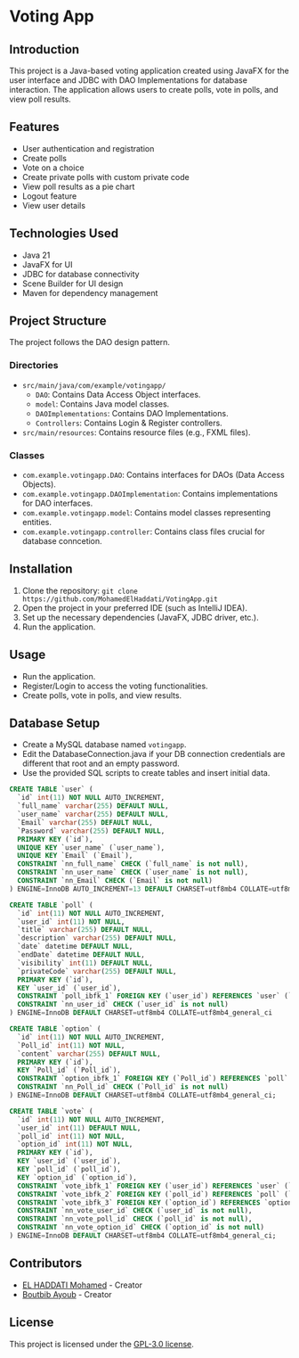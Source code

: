 # Voting App

## Introduction
This project is a Java-based voting application created using JavaFX for the user interface and JDBC with DAO Implementations for database interaction. The application allows users to create polls, vote in polls, and view poll results.

## Features
- User authentication and registration
- Create polls
- Vote on a choice
- Create private polls with custom private code
- View poll results as a pie chart
- Logout feature
- View user details

## Technologies Used
- Java 21
- JavaFX for UI
- JDBC for database connectivity
- Scene Builder for UI design
- Maven for dependency management

## Project Structure
The project follows the DAO design pattern.

### Directories
- `src/main/java/com/example/votingapp/`
    - `DAO`: Contains Data Access Object interfaces.
    - `model`: Contains Java model classes.
    - `DAOImplementations`: Contains DAO Implementations.
    - `Controllers`: Contains Login & Register controllers.
- `src/main/resources`: Contains resource files (e.g., FXML files).

### Classes
- `com.example.votingapp.DAO`: Contains interfaces for DAOs (Data Access Objects).
- `com.example.votingapp.DAOImplementation`: Contains implementations for DAO interfaces.
- `com.example.votingapp.model`: Contains model classes representing entities.
- `com.example.votingapp.controller`: Contains class files crucial for database conncetion.

## Installation
1. Clone the repository: `git clone https://github.com/MohamedElHaddati/VotingApp.git`
2. Open the project in your preferred IDE (such as IntelliJ IDEA).
3. Set up the necessary dependencies (JavaFX, JDBC driver, etc.).
4. Run the application.

## Usage
- Run the application.
- Register/Login to access the voting functionalities.
- Create polls, vote in polls, and view results.

## Database Setup
- Create a MySQL database named `votingapp`.
- Edit the DatabaseConnection.java if your DB connection credentials are different that root and an empty password.
- Use the provided SQL scripts to create tables and insert initial data.
```sql
CREATE TABLE `user` (
  `id` int(11) NOT NULL AUTO_INCREMENT,
  `full_name` varchar(255) DEFAULT NULL,
  `user_name` varchar(255) DEFAULT NULL,
  `Email` varchar(255) DEFAULT NULL,
  `Password` varchar(255) DEFAULT NULL,
  PRIMARY KEY (`id`),
  UNIQUE KEY `user_name` (`user_name`),
  UNIQUE KEY `Email` (`Email`),
  CONSTRAINT `nn_full_name` CHECK (`full_name` is not null),
  CONSTRAINT `nn_user_name` CHECK (`user_name` is not null),
  CONSTRAINT `nn_Email` CHECK (`Email` is not null)
) ENGINE=InnoDB AUTO_INCREMENT=13 DEFAULT CHARSET=utf8mb4 COLLATE=utf8mb4_general_ci;

CREATE TABLE `poll` (
  `id` int(11) NOT NULL AUTO_INCREMENT,
  `user_id` int(11) NOT NULL,
  `title` varchar(255) DEFAULT NULL,
  `description` varchar(255) DEFAULT NULL,
  `date` datetime DEFAULT NULL,
  `endDate` datetime DEFAULT NULL,
  `visibility` int(11) DEFAULT NULL,
  `privateCode` varchar(255) DEFAULT NULL,
  PRIMARY KEY (`id`),
  KEY `user_id` (`user_id`),
  CONSTRAINT `poll_ibfk_1` FOREIGN KEY (`user_id`) REFERENCES `user` (`id`),
  CONSTRAINT `nn_user_id` CHECK (`user_id` is not null)
) ENGINE=InnoDB DEFAULT CHARSET=utf8mb4 COLLATE=utf8mb4_general_ci

CREATE TABLE `option` (
  `id` int(11) NOT NULL AUTO_INCREMENT,
  `Poll_id` int(11) NOT NULL,
  `content` varchar(255) DEFAULT NULL,
  PRIMARY KEY (`id`),
  KEY `Poll_id` (`Poll_id`),
  CONSTRAINT `option_ibfk_1` FOREIGN KEY (`Poll_id`) REFERENCES `poll` (`id`),
  CONSTRAINT `nn_Poll_id` CHECK (`Poll_id` is not null)
) ENGINE=InnoDB DEFAULT CHARSET=utf8mb4 COLLATE=utf8mb4_general_ci;

CREATE TABLE `vote` (
  `id` int(11) NOT NULL AUTO_INCREMENT,
  `user_id` int(11) DEFAULT NULL,
  `poll_id` int(11) NOT NULL,
  `option_id` int(11) NOT NULL,
  PRIMARY KEY (`id`),
  KEY `user_id` (`user_id`),
  KEY `poll_id` (`poll_id`),
  KEY `option_id` (`option_id`),
  CONSTRAINT `vote_ibfk_1` FOREIGN KEY (`user_id`) REFERENCES `user` (`id`),
  CONSTRAINT `vote_ibfk_2` FOREIGN KEY (`poll_id`) REFERENCES `poll` (`id`),
  CONSTRAINT `vote_ibfk_3` FOREIGN KEY (`option_id`) REFERENCES `option` (`id`),
  CONSTRAINT `nn_vote_user_id` CHECK (`user_id` is not null),
  CONSTRAINT `nn_vote_poll_id` CHECK (`poll_id` is not null),
  CONSTRAINT `nn_vote_option_id` CHECK (`option_id` is not null)
) ENGINE=InnoDB DEFAULT CHARSET=utf8mb4 COLLATE=utf8mb4_general_ci;
```

## Contributors
- [EL HADDATI Mohamed](https://github.com/MohamedElHaddati) - Creator
- [Boutbib Ayoub](https://github.com/BoutbibB) - Creator

## License
This project is licensed under the [GPL-3.0 license](COPYING).





